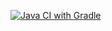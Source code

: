 [![Java CI with Gradle](https://github.com/natalikazakova87/5.-Patterns-New-Client/actions/workflows/gradle.yml/badge.svg)](https://github.com/natalikazakova87/5.-Patterns-New-Client/actions/workflows/gradle.yml)